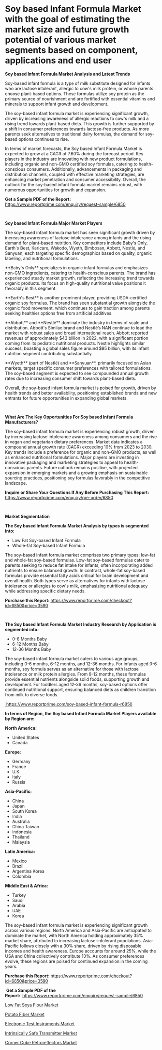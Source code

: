 <p><h1>Soy based Infant Formula Market with the goal of estimating the market size and future growth potential of various market segments based on component, applications and end user</h1></p><p><strong>Soy based Infant Formula Market Analysis and Latest Trends</strong></p>
<p><p>Soy-based infant formula is a type of milk substitute designed for infants who are lactose intolerant, allergic to cow's milk protein, or whose parents choose plant-based options. These formulas utilize soy protein as the primary source of nourishment and are fortified with essential vitamins and minerals to support infant growth and development.</p><p>The soy-based infant formula market is experiencing significant growth, driven by increasing awareness of allergic reactions to cow's milk and a rising trend towards plant-based diets. This growth is further supported by a shift in consumer preferences towards lactose-free products. As more parents seek alternatives to traditional dairy formulas, the demand for soy-based options continues to rise.</p><p>In terms of market forecasts, the Soy based Infant Formula Market is expected to grow at a CAGR of 7.60% during the forecast period. Key players in the industry are innovating with new product formulations, including organic and non-GMO certified soy formulas, catering to health-conscious consumers. Additionally, advancements in packaging and distribution channels, coupled with effective marketing strategies, are enhancing market penetration and consumer accessibility. Overall, the outlook for the soy-based infant formula market remains robust, with numerous opportunities for growth and expansion.</p></p>
<p><strong>Get a Sample PDF of the Report:&nbsp;</strong> <a href="https://www.reportprime.com/enquiry/request-sample/6850?utm_campaign=2034&utm_medium=2&utm_source=Github&utm_content=ia&utm_term=19032025&utm_id=soy-based-infant-formula">https://www.reportprime.com/enquiry/request-sample/6850</a></p>
<p>&nbsp;</p>
<p><strong>Soy based Infant Formula Major Market Players</strong></p>
<p><p>The soy-based infant formula market has seen significant growth driven by increasing awareness of lactose intolerance among infants and the rising demand for plant-based nutrition. Key competitors include Baby's Only, Earth's Best, Karicare, Wakodo, Wyeth, Bimbosan, Abbott, Nestlé, and Sanyuan, each targeting specific demographics based on quality, organic labeling, and nutritional formulations.</p><p>**Baby's Only** specializes in organic infant formulas and emphasizes non-GMO ingredients, catering to health-conscious parents. The brand has experienced steady market growth, reflecting the increasing trend towards organic products. Its focus on high-quality nutritional value positions it favorably in this segment.</p><p>**Earth's Best** is another prominent player, providing USDA-certified organic soy formulas. The brand has seen substantial growth alongside the organic food movement, which continues to gain traction among parents seeking healthier options free from artificial additives.</p><p>**Abbott** and **Nestlé** dominate the industry in terms of scale and distribution. Abbott's Similac brand and Nestlé’s NAN continue to lead the market with robust sales and broad international reach. Abbott reported revenues of approximately $43 billion in 2022, with a significant portion coming from its pediatric nutritional products. Nestlé highlights similar success, boasting a global sales figure around $95 billion, with its infant nutrition segment contributing substantially.</p><p>**Wyeth** (part of Nestlé) and **Sanyuan**, primarily focused on Asian markets, target specific consumer preferences with tailored formulations. The soy-based segment is expected to see compounded annual growth rates due to increasing consumer shift towards plant-based diets.</p><p>Overall, the soy-based infant formula market is poised for growth, driven by health trends and better availability, positioning established brands and new entrants for future opportunities in expanding global markets.</p></p>
<p>&nbsp;</p>
<p><strong>What Are The Key Opportunities For Soy based Infant Formula Manufacturers?</strong></p>
<p><p>The soy-based infant formula market is experiencing robust growth, driven by increasing lactose intolerance awareness among consumers and the rise in vegan and vegetarian dietary preferences. Market data indicates a compound annual growth rate (CAGR) exceeding 10% from 2023 to 2030. Key trends include a preference for organic and non-GMO products, as well as enhanced nutritional formulations. Major players are investing in innovative packaging and marketing strategies to appeal to health-conscious parents. Future outlook remains positive, with projected expansion in emerging markets and a growing emphasis on sustainable sourcing practices, positioning soy formulas favorably in the competitive landscape.</p></p>
<p><strong>Inquire or Share Your Questions If Any Before Purchasing This Report:</strong> <a href="https://www.reportprime.com/enquiry/pre-order/6850?utm_campaign=2034&utm_medium=2&utm_source=Github&utm_content=ia&utm_term=19032025&utm_id=soy-based-infant-formula">https://www.reportprime.com/enquiry/pre-order/6850</a></p>
<p>&nbsp;</p>
<p><strong>Market Segmentation</strong></p>
<p><strong>The Soy based Infant Formula Market Analysis by types is segmented into:</strong></p>
<p><ul><li>Low Fat Soy-based Infant Formula</li><li>Whole-fat Soy-based Infant Formula</li></ul></p>
<p><p>The soy-based infant formula market comprises two primary types: low-fat and whole-fat soy-based formulas. Low-fat soy-based formulas cater to parents seeking to reduce fat intake for infants, often incorporating added nutrients to ensure balanced growth. In contrast, whole-fat soy-based formulas provide essential fatty acids critical for brain development and overall health. Both types serve as alternatives for infants with lactose intolerance or allergies to cow's milk, emphasizing nutritional adequacy while addressing specific dietary needs.</p></p>
<p><strong>Purchase this Report:&nbsp;</strong><a href="https://www.reportprime.com/checkout?id=6850&price=3590&utm_campaign=2034&utm_medium=2&utm_source=Github&utm_content=ia&utm_term=19032025&utm_id=soy-based-infant-formula">https://www.reportprime.com/checkout?id=6850&price=3590</a></p>
<p>&nbsp;</p>
<p><strong>The Soy based Infant Formula Market Industry Research by Application is segmented into:</strong></p>
<p><ul><li>0-6 Months Baby</li><li>6-12 Months Baby</li><li>12-36 Months Baby</li></ul></p>
<p><p>The soy-based infant formula market caters to various age groups, including 0-6 months, 6-12 months, and 12-36 months. For infants aged 0-6 months, soy formula serves as an alternative for those with lactose intolerance or milk protein allergies. From 6-12 months, these formulas provide essential nutrients alongside solid foods, supporting growth and development. For toddlers aged 12-36 months, soy-based options offer continued nutritional support, ensuring balanced diets as children transition from milk to diverse foods.</p></p>
<p><a href="https://www.reportprime.com/soy-based-infant-formula-r6850?utm_campaign=2034&utm_medium=2&utm_source=Github&utm_content=ia&utm_term=19032025&utm_id=soy-based-infant-formula">&nbsp;https://www.reportprime.com/soy-based-infant-formula-r6850</a></p>
<p><strong>In terms of Region, the Soy based Infant Formula Market Players available by Region are:</strong></p>
<p>
    <p> <strong> North America: </strong>
        <ul>
            <li>United States</li>
            <li>Canada</li>
        </ul>
        </p> 
    <p> <strong> Europe: </strong>
        <ul>
            <li>Germany</li>
            <li>France</li>
            <li>U.K.</li>
            <li>Italy</li>
            <li>Russia</li>
        </ul>
        </p> 
    <p> <strong> Asia-Pacific: </strong>
        <ul>
            <li>China</li>
            <li>Japan</li>
            <li>South Korea</li>
            <li>India</li>
            <li>Australia</li>
            <li>China Taiwan</li>
            <li>Indonesia</li>
            <li>Thailand</li>
            <li>Malaysia</li>
        </ul>
        </p> 
    <p> <strong> Latin America: </strong>
        <ul>
            <li>Mexico</li>
            <li>Brazil</li>
            <li>Argentina Korea</li>
            <li>Colombia</li>
        </ul>
        </p> 
    <p> <strong> Middle East & Africa: </strong>
        <ul>
            <li>Turkey</li>
            <li>Saudi</li>
            <li>Arabia</li>
            <li>UAE</li>
            <li>Korea</li>
        </ul>
    </p>
    </p>
<p><p>The soy-based infant formula market is experiencing significant growth across various regions. North America and Asia-Pacific are anticipated to dominate the market, with North America holding approximately 35% market share, attributed to increasing lactose-intolerant populations. Asia-Pacific follows closely with a 30% share, driven by rising disposable incomes and health awareness. Europe accounts for around 25%, while the USA and China collectively contribute 10%. As consumer preferences evolve, these regions are poised for continued expansion in the coming years.</p></p>
<p><strong>Purchase this Report: </strong><a href="https://www.reportprime.com/checkout?id=6850&price=3590&utm_campaign=2034&utm_medium=2&utm_source=Github&utm_content=ia&utm_term=19032025&utm_id=soy-based-infant-formula">https://www.reportprime.com/checkout?id=6850&price=3590</a></p>
<p>&nbsp;<strong>Get a Sample PDF of the Report:&nbsp;&nbsp;</strong><a href="https://www.reportprime.com/enquiry/request-sample/6850?utm_campaign=2034&utm_medium=2&utm_source=Github&utm_content=ia&utm_term=19032025&utm_id=soy-based-infant-formula">https://www.reportprime.com/enquiry/request-sample/6850</a></p>
<p><strong></strong></p>
<p><p><a href="https://github.com/janustabarf2/Market-Research-Report-List-1/blob/main/low-fat-soya-flour-market.md?utm_campaign=2034&utm_medium=2&utm_source=Github&utm_content=ia&utm_term=19032025&utm_id=soy-based-infant-formula">Low Fat Soya Flour Market</a></p><p><a href="https://github.com/kaganalcinwv/Market-Research-Report-List-1/blob/main/potato-fiber-market.md?utm_campaign=2034&utm_medium=2&utm_source=Github&utm_content=ia&utm_term=19032025&utm_id=soy-based-infant-formula">Potato Fiber Market</a></p><p><a href="https://www.linkedin.com/pulse/electronic-test-instruments-market-analysis-deployment-growth-ogwcf?utm_campaign=2034&utm_medium=2&utm_source=Github&utm_content=ia&utm_term=19032025&utm_id=soy-based-infant-formula">Electronic Test Instruments Market</a></p><p><a href="https://www.linkedin.com/pulse/size-intrinsically-safe-transmitter-marketindustry-trends-p6wef?utm_campaign=2034&utm_medium=2&utm_source=Github&utm_content=ia&utm_term=19032025&utm_id=soy-based-infant-formula">Intrinsically Safe Transmitter Market</a></p><p><a href="https://www.linkedin.com/pulse/in-depth-corner-cube-retroreflectors-market-report-size-a14lf?utm_campaign=2034&utm_medium=2&utm_source=Github&utm_content=ia&utm_term=19032025&utm_id=soy-based-infant-formula">Corner Cube Retroreflectors Market</a></p></p>